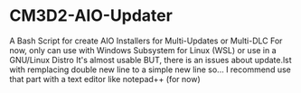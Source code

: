 # CM3D2-AIO-Updater
A Bash Script for create AIO Installers for Multi-Updates or Multi-DLC
For now, only can use with Windows Subsystem for Linux (WSL) or use in a GNU/Linux Distro
It's almost usable BUT, there is an issues about update.lst with remplacing double new line to a simple new line so... 
I recommend use that part with a text editor like notepad++ (for now)
